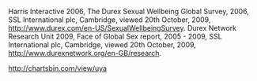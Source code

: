 Harris Interactive 2006, The Durex Sexual Wellbeing Global Survey, 2006, SSL International plc, Cambridge, viewed 20th October, 2009, <http://www.durex.com/en-US/SexualWellbeingSurvey>.
Durex Network Research Unit 2009, Face of Global Sex report, 2005 - 2009, SSL International plc, Cambridge, viewed 20th October, 2009, <http://www.durexnetwork.org/en-GB/research>.

http://chartsbin.com/view/uya